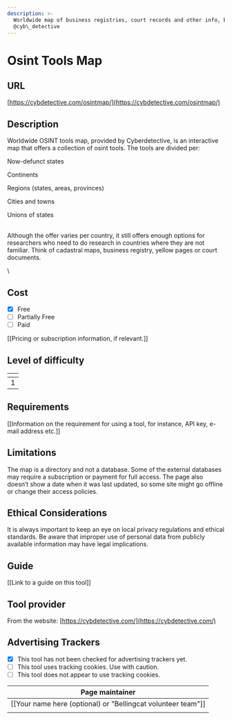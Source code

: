 ```yaml
---
description: >-
  Worldwide map of business registries, court records and other info, by
  @cyb\_detective
---
```


# Osint Tools Map

## URL

[https://cybdetective.com/osintmap/](https://cybdetective.com/osintmap/)

## Description

Worldwide OSINT tools map, provided by Cyberdetective, is an interactive map that offers a collection of osint tools. The tools are divided per:&#x20;

Now-defunct states

Continents

Regions (states, areas, provinces)

Cities and towns

Unions of states

\
Although the offer varies per country, it still offers enough options for researchers who need to do research in countries where they are not familiar. Think of cadastral maps, business registry, yellow pages or court documents.

\


## Cost

* [x] Free
* [ ] Partially Free
* [ ] Paid

\[\[Pricing or subscription information, if relevant.]]

## Level of difficulty

<table><thead><tr><th data-type="rating" data-max="5"></th></tr></thead><tbody><tr><td>1</td></tr></tbody></table>

## Requirements

\[\[Information on the requirement for using a tool, for instance, API key, e-mail address etc.]]

## Limitations

The map is a directory and not a database. Some of the external databases may require a subscription or payment for full access. The page also doesn’t show a date when it was last updated, so some site might go offline or change their access policies.



## Ethical Considerations

It is always important to keep an eye on local privacy regulations and ethical standards. Be aware that improper use of personal data from publicly available information may have legal implications.&#x20;

## Guide

\[\[Link to a guide on this tool]]

## Tool provider

From the website: [https://cybdetective.com/](https://cybdetective.com/)



## Advertising Trackers

* [x] This tool has not been checked for advertising trackers yet.
* [ ] This tool uses tracking cookies. Use with caution.
* [ ] This tool does not appear to use tracking cookies.

| Page maintainer                                                |
| -------------------------------------------------------------- |
| \[\[Your name here (optional) or "Bellingcat volunteer team"]] |
|                                                                |

